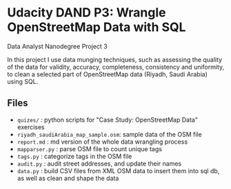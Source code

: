 # Udacity DAND P3: Wrangle OpenStreetMap Data with SQL
Data Analyst Nanodegree Project 3


In this project I use data munging techniques, such as assessing the quality of the data for validity, accuracy, completeness, consistency and uniformity, to clean a selected part of OpenStreetMap data (Riyadh, Saudi Arabia) using SQL.


## Files
* `quizes/` : python scripts for "Case Study: OpenStreetMap Data" exercises
* `riyadh_saudiArabia_map_sample.osm`: sample data of the OSM file
* `report.md` : md version of the whole data wrangling process
* `mapparser.py` : parse OSM file to count unique tags
* `tags.py` : categorize tags in the OSM file
* `audit.py` : audit street addresses, and update their names
* `data.py` : build CSV files from XML OSM data to insert them into sql db, as well as clean and shape the data
